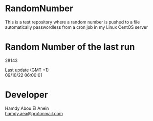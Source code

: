 # RandomNumber    
This is a test repository where a random number is pushed to a file automatically passwordless from a cron job in my Linux CentOS server    
# Random Number of the last run   
28143
      
Last update (GMT +1)    
09/10/22 06:00:01
# Developer    
Hamdy Abou El Anein   
hamdy.aea@protonmail.com

